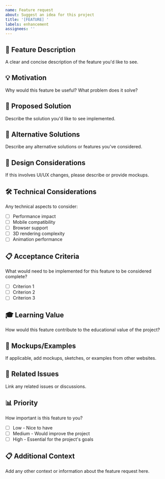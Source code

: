 ```yaml
---
name: Feature request
about: Suggest an idea for this project
title: '[FEATURE] '
labels: enhancement
assignees: ''
---
```


## 🚀 Feature Description
A clear and concise description of the feature you'd like to see.

## 💡 Motivation
Why would this feature be useful? What problem does it solve?

## 🎯 Proposed Solution
Describe the solution you'd like to see implemented.

## 🔄 Alternative Solutions
Describe any alternative solutions or features you've considered.

## 🎨 Design Considerations
If this involves UI/UX changes, please describe or provide mockups.

## 🛠️ Technical Considerations
Any technical aspects to consider:
- [ ] Performance impact
- [ ] Mobile compatibility
- [ ] Browser support
- [ ] 3D rendering complexity
- [ ] Animation performance

## 📋 Acceptance Criteria
What would need to be implemented for this feature to be considered complete?
- [ ] Criterion 1
- [ ] Criterion 2
- [ ] Criterion 3

## 🎓 Learning Value
How would this feature contribute to the educational value of the project?

## 📸 Mockups/Examples
If applicable, add mockups, sketches, or examples from other websites.

## 🔗 Related Issues
Link any related issues or discussions.

## 📊 Priority
How important is this feature to you?
- [ ] Low - Nice to have
- [ ] Medium - Would improve the project
- [ ] High - Essential for the project's goals

## 📋 Additional Context
Add any other context or information about the feature request here.